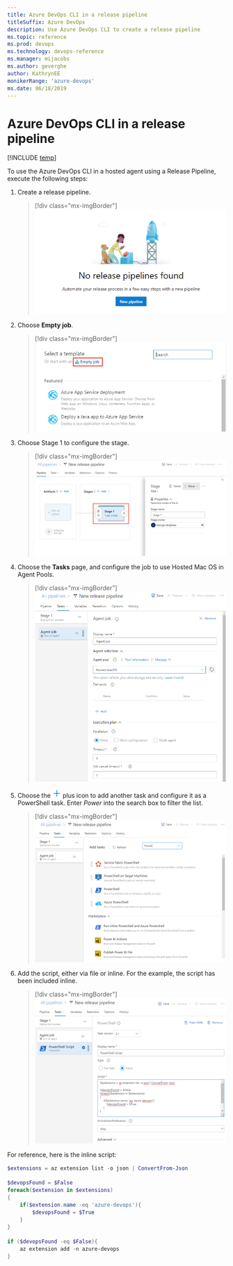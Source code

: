 ```yaml
---
title: Azure DevOps CLI in a release pipeline
titleSuffix: Azure DevOps 
description: Use Azure DevOps CLI to create a release pipeline
ms.topic: reference 
ms.prod: devops 
ms.technology: devops-reference
ms.manager: mijacobs 
ms.author: geverghe
author: KathrynEE
monikerRange: 'azure-devops'
ms.date: 06/18/2019
---
```



# Azure DevOps CLI in a release pipeline

[!INCLUDE [temp](../includes/version-vsts-only.md)] 

<!--- QUESTION: Are there any prerequisites or Features that need to be enabled for this flow to be valid? --> 

To use the Azure DevOps CLI in a hosted agent using a Release Pipeline, execute the following steps:

1. Create a release pipeline.

	> [!div class="mx-imgBorder"]  
	> ![new release pipeline](media/new-pipeline.png)

2. Choose **Empty job**.

	> [!div class="mx-imgBorder"]  
	> ![select template](media/select-template.png)

3. Choose Stage 1 to configure the stage.

	> [!div class="mx-imgBorder"]  
	> ![Stage 1](media/stage-1.png)

4. Choose the **Tasks** page, and configure the job to use Hosted Mac OS in Agent Pools.

	> [!div class="mx-imgBorder"]  
	> ![Agent Job Configuration](media/job-config.png)

5. Choose the ![ ](../media/icons/blue-add.png) plus icon to add another task and configure it as a PowerShell task. Enter *Power* into the search box to filter the list.

	> [!div class="mx-imgBorder"]  
	> ![PowerShell](media/power-shell.png)

6. Add the script, either via file or inline. For the example, the script has been included inline.

	> [!div class="mx-imgBorder"]  
	> ![Add script](media/script-1.png)

For reference, here is the inline script:

```powershell
$extensions = az extension list -o json | ConvertFrom-Json

$devopsFound = $False
foreach($extension in $extensions)
{
    if($extension.name -eq 'azure-devops'){
        $devopsFound = $True
    }
}

if ($devopsFound -eq $False){
    az extension add -n azure-devops
}
```


